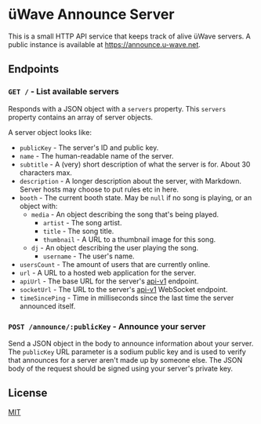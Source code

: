 # üWave Announce Server

This is a small HTTP API service that keeps track of alive üWave servers.
A public instance is available at https://announce.u-wave.net.

## Endpoints

### `GET /` - List available servers

Responds with a JSON object with a `servers` property.
This `servers` property contains an array of server objects.

A server object looks like:

 - `publicKey` - The server's ID and public key.
 - `name` - The human-readable name of the server.
 - `subtitle` - A (very) short description of what the server is for. About 30 characters max.
 - `description` - A longer description about the server, with Markdown. Server hosts may choose to put rules etc in here.
 - `booth` - The current booth state. May be `null` if no song is playing, or an object with:
   - `media` - An object describing the song that's being played.
     - `artist` - The song artist.
     - `title` - The song title.
     - `thumbnail` - A URL to a thumbnail image for this song.
   - `dj` - An object describing the user playing the song.
     - `username` - The user's name.
 - `usersCount` - The amount of users that are currently online.
 - `url` - A URL to a hosted web application for the server.
 - `apiUrl` - The base URL for the server's [api-v1](https://github.com/u-wave/api-v1) endpoint.
 - `socketUrl` - The URL to the server's [api-v1](https://github.com/u-wave/api-v1) WebSocket endpoint.
 - `timeSincePing` - Time in milliseconds since the last time the server announced itself.

### `POST /announce/:publicKey` - Announce your server

Send a JSON object in the body to announce information about your server.
The `publicKey` URL parameter is a sodium public key and is used to verify that announces for a server aren't made up by someone else.
The JSON body of the request should be signed using your server's private key.

## License

[MIT](../LICENSE)

